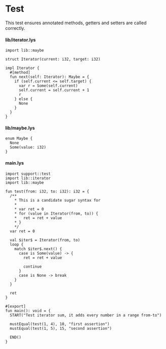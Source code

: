 # Test

This test ensures annotated methods, getters and setters are called correctly.

#### lib/iterator.lys

```lys
import lib::maybe

struct Iterator(current: i32, target: i32)

impl Iterator {
  #[method]
  fun next(self: Iterator): Maybe = {
    if (self.current <= self.target) {
      var r = Some(self.current)
      self.current = self.current + 1
      r
    } else {
      None
    }
  }
}
```

#### lib/maybe.lys

```lys
enum Maybe {
  None
  Some(value: i32)
}
```

#### main.lys

```lys
import support::test
import lib::iterator
import lib::maybe

fun test(from: i32, to: i32): i32 = {
  /**
    * This is a candidate sugar syntax for
    *
    * var ret = 0
    * for (value in Iterator(from, to)) {
    *   ret = ret + value
    * }
    */
  var ret = 0

  val $iter$ = Iterator(from, to)
  loop {
    match $iter$.next() {
      case is Some(value) -> {
        ret = ret + value

        continue
      }
      case is None -> break
    }
  }

  ret
}

#[export]
fun main(): void = {
  START("Test iterator sum, it adds every number in a range from-to")

  mustEqual(test(1, 4), 10, "first assertion")
  mustEqual(test(1, 5), 15, "second assertion")

  END()
}
```
